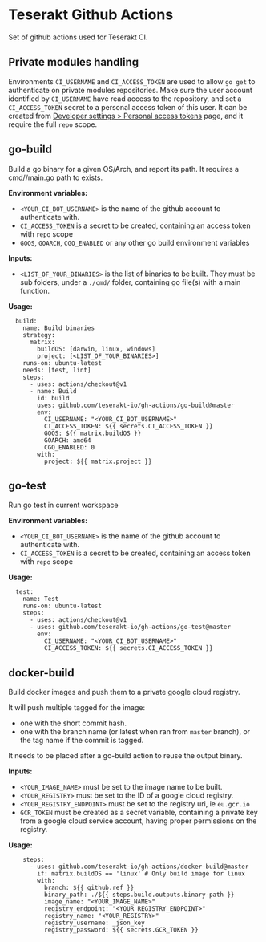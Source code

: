 # Teserakt Github Actions

Set of github actions used for Teserakt CI.

## Private modules handling

Environments `CI_USERNAME` and `CI_ACCESS_TOKEN` are used to allow `go get` to authenticate on private modules repositories. Make sure the user account identified by `CI_USERNAME` have read access to the repository, and set a `CI_ACCESS_TOKEN` secret to a personal access token of this user. It can be created from [Developer settings > Personal access tokens](https://github.com/settings/tokens/new) page, and it require the full `repo` scope.

## go-build

Build a go binary for a given OS/Arch, and report its path. It requires a cmd/<project>/main.go path to exists.

**Environment variables:**
- `<YOUR_CI_BOT_USERNAME>` is the name of the github account to authenticate with.
- `CI_ACCESS_TOKEN` is a secret to be created, containing an access token with `repo` scope
- `GOOS`, `GOARCH`, `CGO_ENABLED` or any other go build environment variables

**Inputs:**
- `<LIST_OF_YOUR_BINARIES>` is the list of binaries to be built. They must be sub folders, under a `./cmd/` folder, containing go file(s) with a main function.

**Usage:**
```
  build:
    name: Build binaries
    strategy:
      matrix:
        buildOS: [darwin, linux, windows]
        project: [<LIST_OF_YOUR_BINARIES>]
    runs-on: ubuntu-latest
    needs: [test, lint]
    steps:
      - uses: actions/checkout@v1
      - name: Build
        id: build
        uses: github.com/teserakt-io/gh-actions/go-build@master
        env:
          CI_USERNAME: "<YOUR_CI_BOT_USERNAME>"
          CI_ACCESS_TOKEN: ${{ secrets.CI_ACCESS_TOKEN }}
          GOOS: ${{ matrix.buildOS }}
          GOARCH: amd64
          CGO_ENABLED: 0
        with:
          project: ${{ matrix.project }}
```

## go-test

Run go test in current workspace

**Environment variables:**
- `<YOUR_CI_BOT_USERNAME>` is the name of the github account to authenticate with.
- `CI_ACCESS_TOKEN` is a secret to be created, containing an access token with `repo` scope

**Usage:**
```
  test:
    name: Test
    runs-on: ubuntu-latest
    steps:
      - uses: actions/checkout@v1
      - uses: github.com/teserakt-io/gh-actions/go-test@master
        env:
          CI_USERNAME: "<YOUR_CI_BOT_USERNAME>"
          CI_ACCESS_TOKEN: ${{ secrets.CI_ACCESS_TOKEN }}
```

## docker-build

Build docker images and push them to a private google cloud registry.

It will push multiple tagged for the image:
- one with the short commit hash.
- one with the branch name (or latest when ran from `master` branch), or the tag name if the commit is tagged.

It needs to be placed after a go-build action to reuse the output binary.

**Inputs:**
- `<YOUR_IMAGE_NAME>` must be set to the image name to be built.
- `<YOUR_REGISTRY>` must be set to the ID of a google cloud registry.
- `<YOUR_REGISTRY_ENDPOINT>` must be set to the registry uri, ie `eu.gcr.io`
- `GCR_TOKEN` must be created as a secret variable, containing a private key from a google cloud service account, having proper permissions on the registry.

**Usage:**
```
    steps:
      - uses: github.com/teserakt-io/gh-actions/docker-build@master
        if: matrix.buildOS == 'linux' # Only build image for linux
        with:
          branch: ${{ github.ref }}
          binary_path: ./${{ steps.build.outputs.binary-path }}
          image_name: "<YOUR_IMAGE_NAME>"
          registry_endpoint: "<YOUR_REGISTRY_ENDPOINT>"
          registry_name: "<YOUR_REGISTRY>"
          registry_username: _json_key
          registry_password: ${{ secrets.GCR_TOKEN }}
```
